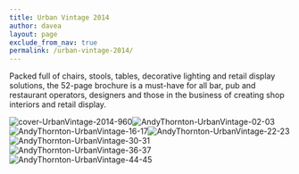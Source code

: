 ```yaml
---
title: Urban Vintage 2014
author: davea
layout: page
exclude_from_nav: true
permalink: /urban-vintage-2014/
---
```

Packed full of chairs, stools, tables, decorative lighting and retail display solutions, the 52-page brochure is a must-have for all bar, pub and restaurant operators, designers and those in the business of creating shop interiors and retail display.

<img src="http://www.daveallengraphics.com/wp-content/uploads/2014/09/cover-UrbanVintage-2014-9601.jpg" alt="cover-UrbanVintage-2014-960" class="alignnone size-full wp-image-981" /><img class="alignnone size-full wp-image-974" src="http://www.daveallengraphics.com/wp-content/uploads/2014/09/AndyThornton-UrbanVintage-02-03.jpg" alt="AndyThornton-UrbanVintage-02-03" /><img src="http://www.daveallengraphics.com/wp-content/uploads/2014/09/AndyThornton-UrbanVintage-16-17.jpg" alt="AndyThornton-UrbanVintage-16-17" class="alignnone size-full wp-image-983" /><img src="http://www.daveallengraphics.com/wp-content/uploads/2014/09/AndyThornton-UrbanVintage-22-23.jpg" alt="AndyThornton-UrbanVintage-22-23" class="alignnone size-full wp-image-986" /><img src="http://www.daveallengraphics.com/wp-content/uploads/2014/09/AndyThornton-UrbanVintage-30-31.jpg" alt="AndyThornton-UrbanVintage-30-31" class="alignnone size-full wp-image-988" /><img src="http://www.daveallengraphics.com/wp-content/uploads/2014/09/AndyThornton-UrbanVintage-36-37.jpg" alt="AndyThornton-UrbanVintage-36-37" class="alignnone size-full wp-image-990" /><img src="http://www.daveallengraphics.com/wp-content/uploads/2014/09/AndyThornton-UrbanVintage-44-45.jpg" alt="AndyThornton-UrbanVintage-44-45" class="alignnone size-full wp-image-993" />
